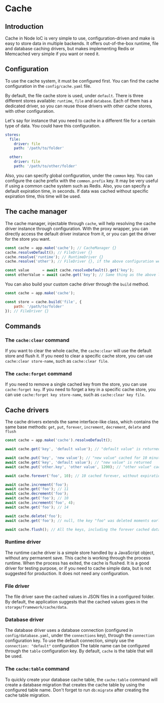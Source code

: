 # Cache

## Introduction

Cache in Node IoC is very simple to use, configuration-driven and make is easy to store data in multiple backends. It offers out-of-the-box runtime, file and database caching drivers, but makes implementing Redis or Memcached very simple if you want or need it.



## Configuration

To use the cache system, it must be configured first. You can find the cache configuration in the `config/cache.yaml` file.

By default, the file cache store is used, under `default`. There is three different stores available: `runtime`, `file` and `database`. Each of them has a dedicated driver, so you can reuse those drivers with other cache stores, with other configuration.

Let's say for instance that you need to cache in a different file for a certain type of data. You could have this configuration.

```yaml
stores:
  file:
    driver: file
    path: '/path/to/folder'

  other:
    driver: file
    path: '/path/to/other/folder'
```

Also, you can specify global configuration, under the `common` key. You can configure the cache prefix with the `common.prefix` key. It may be very useful if using a common cache system such as Redis. Also, you can specify a default expiration time, in seconds. If data was cached without specific expiration time, this time will be used.



## The cache manager

The cache manager, injectable through `cache`, will help resolving the cache driver instance through configuration. With the proxy wrapper, you can directly access the default driver instance from it, or you can get the driver for the store you want.

```javascript
const cache = app.make('cache'); // CacheManager {}
cache.resolveDefault(); // FileDriver {}
cache.resolve('runtime'); // RuntimeDriver {}
cache.resolve('other'); // FileDriver {}, if the above configuration were used

const value      = await cache.resolveDefault().get('key');
const otherValue = await cache.get('key'); // Same thing as the above line is done under the hood
```

You can also build your custom cache driver through the `build` method.

```javascript
const cache = app.make('cache');

const store = cache.build('file', {
    path: '/path/to/folder'
}); // FileDriver {}
```


## Commands

### The `cache:clear` command

If you want to clear the whole cache, the `cache:clear` will use the default store and flush it. If you need to clear a specific cache store, you can use `cache:clear store-name`, such as `cache:clear file`.



### The `cache:forget` command

If you need to remove a single cached key from the store, you can use `cache:forget key`. If you need to forget a key in a specific cache store, you can use `cache:forget key store-name`, such as `cache:clear key file`.



## Cache drivers

The cache drivers extends the same interface-like class, which contains the same base methods: `get`, `put`, `forever`, `increment`, `decrement`, `delete` and `flush`

```javascript
const cache = app.make('cache').resolveDefault();

await cache.get('key', 'default value'); // "default value" is returned since nothing is cached under the "key" key

await cache.put('key', 'new value'); // "new value" cached for 10 minutes (configured as 600 seconds) under the "key" key
await cache.get('key', 'default value'); // "new value" is returned
await cache.put('other.key', 'other value', 1200); // "other value" cached for 20 minutes under the "other.key" key

await cache.forever('foo', 10); // 10 cached forever, without expiration date, under the "foo" key

await cache.increment('foo');
await cache.get('foo'); // 11
await cache.decrement('foo');
await cache.get('foo'); // 10
await cache.increment('foo', 4);
await cache.get('foo'); // 14

await cache.delete('foo');
await cache.get('foo'); // null, the key "foo" was deleted moments earlier

await cache.flush(); // All the keys, including the forever cached data, are flushed from the cache store.
```



### Runtime driver

The runtime cache driver is a simple store handled by a JavaScript object, without any permanent save. This cache is working through the process runtime. When the process has exited, the cache is flushed. It is a good driver for testing purpose, or if you need to cache simple data, but is not suggested for production. It does not need any configuration.



### File driver

The file driver save the cached values in JSON files in a configured folder. By default, the application suggests that the cached values goes in the `storage/framework/cache/data`.



### Database driver

The database driver uses a database connection (configured in `config/database.yaml`, under the `connections` key), through the `connection` configuration key. To use the default connection, simply use the `connection: "default"` configuration
The table name can be configured through the `table` configuration key. By default, `cache` is the table that will be used.



### The `cache:table` command

To quickly create your database cache table, the `cache:table` command will create a database migration that creates the cache table by using the configured table name. Don't forget to run `db:migrate` after creating the cache table migration.
